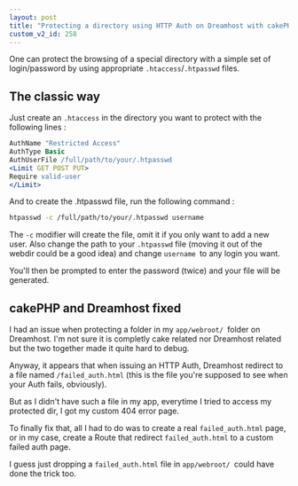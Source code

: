 ```yaml
---
layout: post
title: "Protecting a directory using HTTP Auth on Dreamhost with cakePHP"
custom_v2_id: 258
---
```


One can protect the browsing of a special directory with a simple set of
login/password by using appropriate `.htaccess`/`.htpasswd` files.

## The classic way

Just create an `.htaccess` in the directory you want to protect with the
following lines :

    
```apache
AuthName "Restricted Access"  
AuthType Basic  
AuthUserFile /full/path/to/your/.htpasswd  
<Limit GET POST PUT>  
Require valid-user  
</Limit>
```

And to create the .htpasswd file, run the following command :

    
```sh
htpasswd -c /full/path/to/your/.htpasswd username
```

The `-c` modifier will create the file, omit it if you only want to add a new
user. Also change the path to your `.htpasswd` file (moving it out of the
webdir could be a good idea) and change `username `to any login you want.

You'll then be prompted to enter the password (twice) and your file will be
generated.

## cakePHP and Dreamhost fixed

I had an issue when protecting a folder in my `app/webroot/ `folder on
Dreamhost. I'm not sure it is completly cake related nor Dreamhost related but
the two together made it quite hard to debug.

Anyway, it appears that when issuing an HTTP Auth, Dreamhost redirect to a
file named `/failed_auth.html` (this is the file you're supposed to see when
your Auth fails, obviously).

But as I didn't have such a file in my app, everytime I tried to access my
protected dir, I got my custom 404 error page.

To finally fix that, all I had to do was to create a real `failed_auth.html`
page, or in my case, create a Route that redirect `failed_auth.html` to a
custom failed auth page.

I guess just dropping a `failed_auth.html` file in `app/webroot/ `could have
done the trick too.

